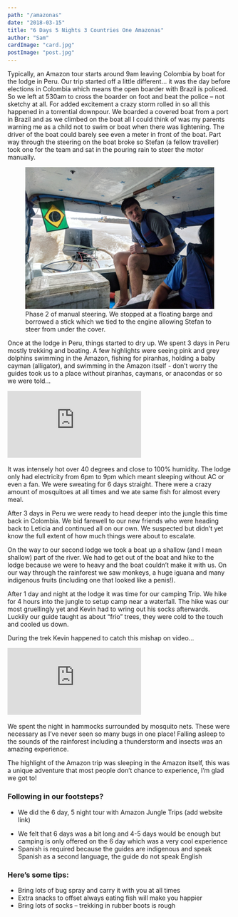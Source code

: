 ```yaml
---
path: "/amazonas"
date: "2018-03-15"
title: "6 Days 5 Nights 3 Countries One Amazonas"
author: "Sam"
cardImage: "card.jpg"
postImage: "post.jpg"
---
```


Typically, an Amazon tour starts around 9am leaving Colombia by boat for the lodge in Peru. Our trip started off a little different... it was the day before elections in Colombia which means the open boarder with Brazil is policed. So we left at 530am to cross the boarder on foot and beat the police – not sketchy at all. For added excitement a crazy storm rolled in so all this happened in a torrential downpour. We boarded a covered boat from a port in Brazil and as we climbed on the boat all I could think of was my parents warning me as a child not to swim or boat when there was lightening. The driver of the boat could barely see even a meter in front of the boat. Part way through the steering on the boat broke so Stefan (a fellow traveller) took one for the team and sat in the pouring rain to steer the motor manually.

<figure>
  <img src="manual_steering.jpg"/>
  <figcaption>
    Phase 2 of manual steering. We stopped at a floating barge and borrowed a stick which we tied to the engine allowing Stefan to steer from under the cover.
  </figcaption>
</figure>

Once at the lodge in Peru, things started to dry up. We spent 3 days in Peru mostly trekking and boating. A few highlights were seeing pink and grey dolphins swimming in the Amazon, fishing for piranhas, holding a baby cayman (alligator), and swimming in the Amazon itself - don’t worry the guides took us to a place without piranhas, caymans, or anacondas or so we were told...

<div class="video-responsive">
  <iframe frameborder="0"
  src="https://www.youtube.com/embed/l0fvlOhcXjg?rel=0&amp;showinfo=0" gesture="media" allow="encrypted-media" allowfullscreen></iframe>
</div>

It was intensely hot over 40 degrees and close to 100% humidity. The lodge only had electricity from 6pm to 9pm which meant sleeping without AC or even a fan. We were sweating for 6 days straight. There were a crazy amount of mosquitoes at all times and we ate same fish for almost every meal.

After 3 days in Peru we were ready to head deeper into the jungle this time back in Colombia. We bid farewell to our new friends who were heading back to Leticia and continued all on our own. We suspected but didn’t yet know the full extent of how much things were about to escalate.

On the way to our second lodge we took a boat up a shallow (and I mean shallow) part of the river. We had to get out of the boat and hike to the lodge because we were to heavy and the boat couldn’t make it with us. On our way through the rainforest we saw monkeys, a huge iguana and many indigenous fruits (including one that looked like a penis!).

After 1 day and night at the lodge it was time for our camping Trip. We hike for 4 hours into the jungle to setup camp near a waterfall. The hike was our most gruellingly yet and Kevin had to wring out his socks afterwards. Luckily our guide taught as about “frio” trees, they were cold to the touch and cooled us down.

<instagram uuid="Bgblp1sHi6A"></instagram>

During the trek Kevin happened to catch this mishap on video...

<div class="video-responsive">
  <iframe frameborder="0"
  src="https://www.youtube.com/embed/BxB8XwHmwQI?rel=0&amp;showinfo=0" gesture="media" allow="encrypted-media" allowfullscreen></iframe>
</div>

We spent the night in hammocks surrounded by mosquito nets. These were necessary as I’ve never seen so many bugs in one place! Falling asleep to the sounds of the rainforest including a thunderstorm and insects was an amazing experience.  

The highlight of the Amazon trip was sleeping in the Amazon itself, this was a unique adventure that most people don’t chance to experience, I’m glad we got to!

### Following in our footsteps?

* We did the 6 day, 5 night tour with Amazon Jungle Trips (add website link)
- We felt that 6 days was a bit long and 4-5 days would be enough but camping is only offered on the 6 day which was a very cool experience
- Spanish is required because the guides are indigenous and speak Spanish as a second language, the guide do not speak English

### Here’s some tips:

-  Bring lots of bug spray and carry it with you at all times
- Extra snacks to offset always eating fish will make you happier
- Bring lots of socks – trekking in rubber boots is rough
